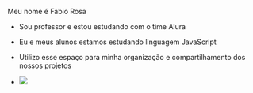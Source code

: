 Meu nome é Fabio Rosa

 - Sou professor e estou estudando com o time Alura

 - Eu e meus alunos estamos estudando  linguagem JavaScript

 - Utilizo esse espaço para minha organização e compartilhamento dos nossos projetos

 - ![](https://tenor.com/pt-BR/view/grading-papers-sheldon-cooper-gif-23332982)

